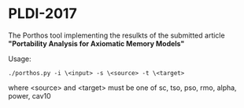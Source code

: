 # PLDI-2017
The Porthos tool implementing the resulkts of the submitted article **"Portability Analysis for Axiomatic Memory Models"**

Usage: 

```./porthos.py -i \<input> -s \<source> -t \<target>```

where \<source> and \<target> must be one of sc, tso, pso, rmo, alpha, power, cav10
